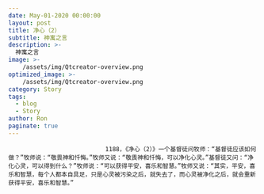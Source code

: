 ```yaml
---
date: May-01-2020 00:00:00
layout: post
title: 净心（2）
subtitle: 神寓之言
description: >-
  神寓之言
image: >-
    /assets/img/Qtcreator-overview.png
optimized_image: >-
    /assets/img/Qtcreator-overview.png
category: Story
tags:
  - blog
  - Story
author: Ron
paginate: true
---
```


							　　1188，《净心（2）》一个基督徒问牧师：“基督徒应该如何做？”牧师说：“敬畏神和忏悔。”牧师又说：“敬畏神和忏悔，可以净化心灵。”基督徒又问：“净化心灵，可以得到什么？”牧师说：“可以获得平安，喜乐和智慧。”牧师又说：“其实，平安，喜乐和智慧，每个人都本自具足，只是心灵被污染之后，就失去了，而心灵被净化之后，就会重新获得平安，喜乐和智慧。”
							
							
						